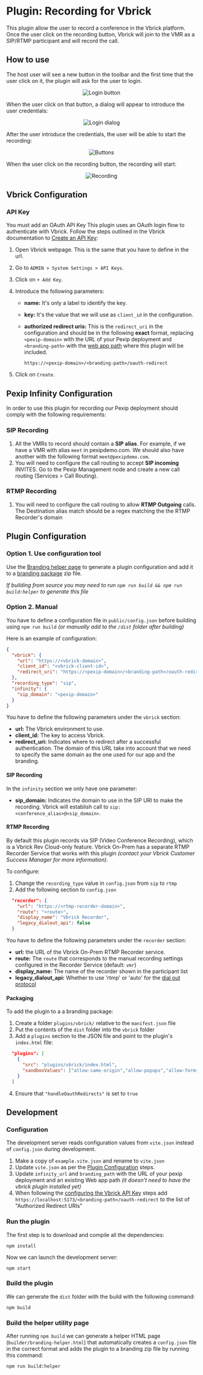 # Plugin: Recording for Vbrick

This plugin allow the user to record a conference in the Vbrick platform. Once
the user click on the recording button, Vbrick will join to the VMR as a SIP/RTMP
participant and will record the call.

## How to use

The host user will see a new button in the toolbar and the first time that the
user click on it, the plugin will ask for the user to login.

<div align="center">

![Login button](./docs/images/login.png)

</div>

When the user click on that button, a dialog will appear to introduce the user
credentials:

<div align="center">

![Login dialog](./docs/images/login-dialog.png)

</div>

After the user introduce the credentials, the user will be able to start the
recording:

<div align="center">

![Buttons](./docs/images/buttons.png)

</div>

When the user click on the recording button, the recording will start:

<div align="center">

![Recording](./docs/images/recording.png)

</div>


## Vbrick Configuration

### API Key

You must add an OAuth API Key This plugin uses an OAuth login flow to authenticate with Vbrick. Follow the steps outlined in the Vbrick documentation to [Create an API Key](https://revdocs.vbrick.com/docs/create-an-api-key):

1. Open Vbrick webpage. This is the same that you have to define in the url.
2. Go to `ADMIN > System Settings > API Keys`.
3. Click on `+ Add Key`.
4. Introduce the following parameters:

   - **name:** It's only a label to identify the key.
   - **key:** It's the value that we will use as `client_id` in the configuration.
   - **authorized redirect uris:** This is the `redirect_uri` in the configuration and should be in the following **exact** format, replacing `<pexip-domain>` with the URL of your Pexip deployment and `<branding-path>` with the [web app path](https://docs.pexip.com/admin/branding_paths.htm) where this plugin will be included.

     `https://<pexip-domain>/<branding-path>/oauth-redirect`
5. Click on `Create`.

## Pexip Infinity Configuration

In order to use this plugin for recording our Pexip deployment should comply with the following requirements:

### SIP Recording

1. All the VMRs to record should contain a **SIP alias**. For example, if we
   have a VMR with alias `meet` in pexipdemo.com. We should also have another
   with the following format `meet@pexipdemo.com`.
2. You will need to configure the call routing to accept **SIP incoming**
   INVITES. Go to the Pexip Management node and create a new call routing
   (Services > Call Routing).

### RTMP Recording

1. You will need to configure the call routing to allow **RTMP Outgoing** calls. The Destination alias match should be a regex matching the the RTMP Recorder's domain


## Plugin Configuration

### Option 1. Use configuration tool

Use the [Branding helper page](build/branding-helper.html) to generate a plugin configuration and add it to a [branding package](https://docs.pexip.com/admin/customize_clients.htm) zip file.

*If building from source you may need to run `npm run build && npm run build:helper` to generate this file*

### Option 2. Manual

You have to define a configuration file in `public/config.json` before building using `npm run build` *(or manually add to the `/dist` folder after building)*

Here is an example of configuration:

```json
{
  "vbrick": {
    "url": "https://<vbrick-domain>",
    "client_id": "<vbrick-client-id>",
    "redirect_uri": "https://<pexip-domain>/<branding-path>/oauth-redirect"
  },
  "recording_type": "sip",
  "infinity": {
    "sip_domain": "<pexip-domain>"
  }
}
```

You have to define the following parameters under the `vbrick` section:

- **url:** The Vbrick environment to use.
- **client_id:** The key to access Vbrick.
- **redirect_uri:** Indicates where to redirect after a successful
  authentication. The domain of this URL take into account that we need to
  specify the same domain as the one used for our app and the branding.

#### SIP Recording

In the `infinity` section we only have one parameter:

- **sip_domain:** Indicates the domain to use in the SIP URI to make the
  recording. Vbrick will establish call to
  `sip:<conference_alias>@<sip_domain>`.


#### RTMP Recording

By default this plugin records via SIP (Video Conference Recording), which is a Vbrick Rev Cloud-only feature. Vbrick On-Prem has a separate RTMP Recorder Service that works with this plugin *(contact your Vbrick Customer Success Manager for more information)*.

To configure:

1. Change the `recording_type` value in `config.json` from `sip` to `rtmp`
2. Add the following section to `config.json`

```json
  "recorder": {
    "url": "https://<rtmp-recorder-domain>",
    "route": "<route>",
    "display_name": "Vbrick Recorder",
    "legacy_dialout_api": false
  }
```

You have to define the following parameters under the `recorder` section:

- **url:** the URL of the Vbrick On-Prem RTMP Recorder service.
- **route:** The `route` that corresponds to the manual recording settings configured in the Recorder Service (default: `vmr`)
- **display_name:** The name of the recorder shown in the participant list
- **legacy_dialout_api:** Whether to use 'rtmp' or 'auto' for the [dial out protocol](https://docs.pexip.com/api_client/api_rest.htm#dial)

#### Packaging

To add the plugin to a a branding package:

1. Create a folder `plugins/vbrick/` relative to the `manifest.json` file
2. Put the contents of the `dist` folder into the `vbrick` folder
3. Add a `plugins` section to the JSON file and point to the plugin's `index.html` file:

  ```json
    "plugins": [
      {
        "src": "plugins/vbrick/index.html",
        "sandboxValues": ["allow-same-origin","allow-popups","allow-forms"]
      }
    ]
  ```
  4. Ensure that `"handleOauthRedirects"` is set to `true`

## Development

### Configuration

The development server reads configuration values from `vite.json` instead of `config.json` during development.

1. Make a copy of `example.vite.json` and rename to `vite.json`
2. Update `vite.json` as per the [Plugin Configuration](#plugin-configuration) steps.
3. Update  `infinity_url` and `branding_path` with the URL of your pexip deployment and an existing Web app path *(it doesn't need to have the vbrick plugin installed yet)*
4. When following the [configuring the Vbrick API Key](#api-key) steps add `https://localhost:5173/<branding-path>/oauth-redirect` to the list of "Authorized Redirect URIs"

### Run the plugin

The first step is to download and compile all the dependencies:

```
npm install
```

Now we can launch the development server:

```
npm start
```

### Build the plugin

We can generate the `dist` folder with the build with the following command:

```
npm build
```

### Build the helper utility page

After running `npm build` we can generate a helper HTML page (`builder/branding-helper.html`) that automatically creates a `config.json` file in the correct format and adds the plugin to a branding zip file by running this command:

```
npm run build:helper
```

